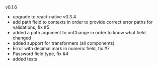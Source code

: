 v0.1.6

- upgrade to react-native v0.3.4
- add path field to contexts in order to provide correct error paths for validations, fix #5
- added a path argument to onChange in order to know what field changed
- added support for transformers (all components)
- Error with decimal mark in numeric field, fix #7
- Password field type, fix #4
- added tests